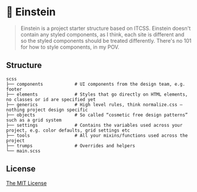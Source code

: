 # 🐶 Einstein

> Einstein is a project starter structure based on ITCSS. Einstein doesn't contain any styled components, as I think, each site is different and so the styled components should be treated differently. There's no 101 for how to style components, in my POV.

## Structure

    scss
    ├── components            # UI components from the design team, e.g. footer
    ├── elements              # Styles that go directly on HTML elements, no classes or id are specified yet
    ├── generics              # High level rules, think normalize.css – nothing project design specific
    ├── objects               # So called “cosmetic free design patterns” such as a grid system
    ├── settings              # Contains the variables used across your project, e.g. color defaults, grid settings etc
    ├── tools                 # All your mixins/functions used across the project
    ├── trumps                # Overrides and helpers
    └── main.scss

## License

[The MIT License](LICENSE)
